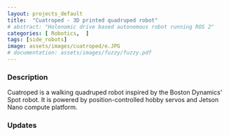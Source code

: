 ```yaml
---
layout: projects_default
title:  "Cuatroped - 3D printed quadruped robot"
# abstract: "Holonomic drive based autonomous robot running ROS 2"
categories: [ Robotics,  ]
tags: [side_robots]
image: assets/images/cuatroped/e.JPG
# documentation: assets/images/fuzzy/fuzzy.pdf
---
```


### Description

Cuatroped is a walking quadruped robot inspired by the Boston Dynamics' Spot robot. It is powered by position-controlled hobby servos and Jetson Nano compute platform.

### Updates
